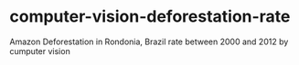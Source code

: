 # computer-vision-deforestation-rate
Amazon Deforestation in Rondonia, Brazil rate between 2000 and 2012 by cumputer vision
